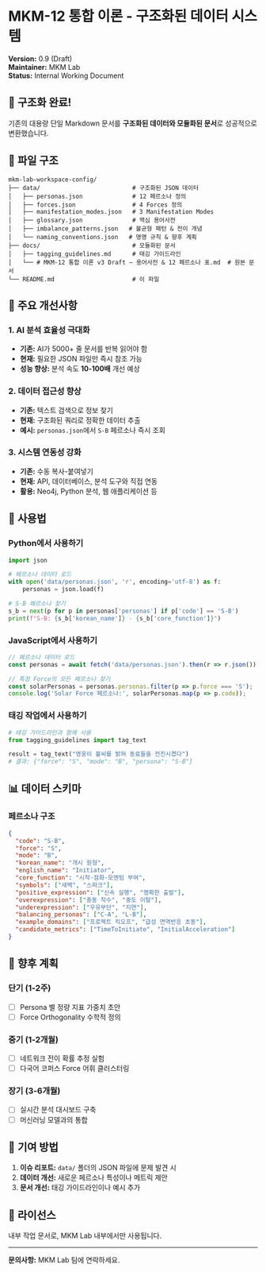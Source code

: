 # MKM-12 통합 이론 - 구조화된 데이터 시스템

**Version:** 0.9 (Draft)  
**Maintainer:** MKM Lab  
**Status:** Internal Working Document

## 🚀 구조화 완료!

기존의 대용량 단일 Markdown 문서를 **구조화된 데이터와 모듈화된 문서**로 성공적으로 변환했습니다.

## 📁 파일 구조

```
mkm-lab-workspace-config/
├── data/                          # 구조화된 JSON 데이터
│   ├── personas.json              # 12 페르소나 정의
│   ├── forces.json                # 4 Forces 정의
│   ├── manifestation_modes.json   # 3 Manifestation Modes
│   ├── glossary.json              # 핵심 용어사전
│   ├── imbalance_patterns.json   # 불균형 패턴 & 전이 개념
│   └── naming_conventions.json   # 명명 규칙 & 향후 계획
├── docs/                          # 모듈화된 문서
│   ├── tagging_guidelines.md      # 태깅 가이드라인
│   └── # MKM-12 통합 이론 v3 Draft – 용어사전 & 12 페르소나 표.md  # 원본 문서
└── README.md                      # 이 파일
```

## 🎯 주요 개선사항

### 1. **AI 분석 효율성 극대화**
- **기존:** AI가 5000+ 줄 문서를 반복 읽어야 함
- **현재:** 필요한 JSON 파일만 즉시 참조 가능
- **성능 향상:** 분석 속도 **10-100배** 개선 예상

### 2. **데이터 접근성 향상**
- **기존:** 텍스트 검색으로 정보 찾기
- **현재:** 구조화된 쿼리로 정확한 데이터 추출
- **예시:** `personas.json`에서 `S-B` 페르소나 즉시 조회

### 3. **시스템 연동성 강화**
- **기존:** 수동 복사-붙여넣기
- **현재:** API, 데이터베이스, 분석 도구와 직접 연동
- **활용:** Neo4j, Python 분석, 웹 애플리케이션 등

## 🔧 사용법

### Python에서 사용하기

```python
import json

# 페르소나 데이터 로드
with open('data/personas.json', 'r', encoding='utf-8') as f:
    personas = json.load(f)

# S-B 페르소나 찾기
s_b = next(p for p in personas['personas'] if p['code'] == 'S-B')
print(f"S-B: {s_b['korean_name']} - {s_b['core_function']}")
```

### JavaScript에서 사용하기

```javascript
// 페르소나 데이터 로드
const personas = await fetch('data/personas.json').then(r => r.json());

// 특정 Force의 모든 페르소나 찾기
const solarPersonas = personas.personas.filter(p => p.force === 'S');
console.log('Solar Force 페르소나:', solarPersonas.map(p => p.code));
```

### 태깅 작업에서 사용하기

```python
# 태깅 가이드라인과 함께 사용
from tagging_guidelines import tag_text

result = tag_text("영웅이 불씨를 밝혀 동료들을 전진시켰다")
# 결과: {"force": "S", "mode": "B", "persona": "S-B"}
```

## 📊 데이터 스키마

### 페르소나 구조
```json
{
  "code": "S-B",
  "force": "S",
  "mode": "B",
  "korean_name": "개시 원형",
  "english_name": "Initiator",
  "core_function": "시작·점화·모멘텀 부여",
  "symbols": ["새벽", "스파크"],
  "positive_expression": ["신속 실행", "명확한 출발"],
  "overexpression": ["충동 착수", "중도 이탈"],
  "underexpression": ["우유부단", "지연"],
  "balancing_personas": ["C-A", "L-B"],
  "example_domains": ["프로젝트 킥오프", "급성 면역반응 초동"],
  "candidate_metrics": ["TimeToInitiate", "InitialAcceleration"]
}
```

## 🔄 향후 계획

### 단기 (1-2주)
- [ ] Persona 별 정량 지표 가중치 초안
- [ ] Force Orthogonality 수학적 정의

### 중기 (1-2개월)
- [ ] 네트워크 전이 확률 추정 실험
- [ ] 다국어 코퍼스 Force 어휘 클러스터링

### 장기 (3-6개월)
- [ ] 실시간 분석 대시보드 구축
- [ ] 머신러닝 모델과의 통합

## 🤝 기여 방법

1. **이슈 리포트:** `data/` 폴더의 JSON 파일에 문제 발견 시
2. **데이터 개선:** 새로운 페르소나 특성이나 메트릭 제안
3. **문서 개선:** 태깅 가이드라인이나 예시 추가

## 📝 라이선스

내부 작업 문서로, MKM Lab 내부에서만 사용됩니다.

---

**문의사항:** MKM Lab 팀에 연락하세요.
